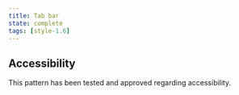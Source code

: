 ```yaml
---
title: Tab bar
state: complete
tags: [style-1.6]
---
```


## Accessibility

This pattern has been tested and approved regarding accessibility.

[inspirational sources for this page]: # "https://www.uiguideline.com/components/tabs"

